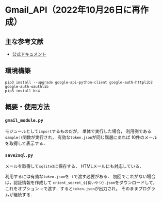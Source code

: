 # Gmail_API（2022年10月26日に再作成）
## 主な参考文献
- [公式ドキュメント](https://developers.google.com/gmail/api/quickstart/python)


## 環境構築
```
pip3 install --upgrade google-api-python-client google-auth-httplib2 google-auth-oauthlib
pip3 install bs4
```

## 概要・使用方法
### `gmail_module.py`
モジュールとして`import`するものだが，
単体で実行した場合，
利用例である`sample()`関数が実行され，
有効な`token.json`が同じ階層にあれば
10件のメールを取得して表示する．

### `save2sql.py`
メールを取得して`sqlite3`に保存する．
HTMLメールにも対応している．

利用するには有効な`token.json`を`-t`で渡す必要がある．
初回でこれがない場合は，認証情報を作成して
`crient_secret_${長いやつ}.json`をダウンロードして，
これをオプション`-c`で渡す．すると`token.json`が出力され，
そのままプログラムが継続する．

